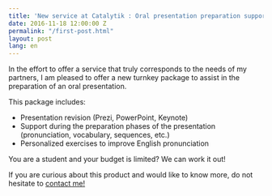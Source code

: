 ```yaml
---
title: 'New service at Catalytik : Oral presentation preparation support'
date: 2016-11-18 12:00:00 Z
permalink: "/first-post.html"
layout: post
lang: en
---
```


<!--<span class="image featured"><img src="/images/pic02.jpg" alt=""></span>-->
<p>In the effort to offer a service that truly corresponds to the needs of my partners, I am pleased to offer a new turnkey package to assist in the preparation of an oral presentation.</p>

<p>This package includes:</p>
<ul class="default">  
<li>Presentation revision (Prezi, PowerPoint, Keynote)</li>
<li>Support during the preparation phases of the presentation (pronunciation, vocabulary, sequences, etc.)</li>
<li>Personalized exercises to improve English pronunciation</li>
</ul>

<p>You are a student and your budget is limited? We can work it out!</p>

<p>If you are curious about this product and would like to know more, do not hesitate to <a href="{{site.url}}/contact">contact me!</a></p>
